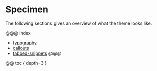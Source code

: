 # Specimen

The following sections gives an overview of what the theme looks like.

@@@ index
 - [typography](typography.md)
 - [callouts](callouts.md)
 - [tabbed-snippets](tabbed-snippets.md)
@@@

@@ toc { depth=3 }
